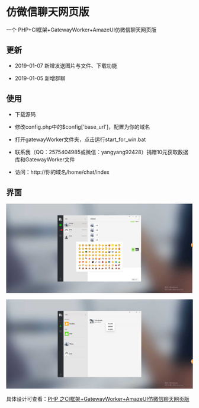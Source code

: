 # 仿微信聊天网页版
一个 PHP+CI框架+GatewayWorker+AmazeUI仿微信聊天网页版

## 更新

- 2019-01-07 新增发送图片与文件、下载功能

- 2019-01-05 新增群聊

## 使用

- 下载源码

- 修改config.php中的$config['base_url']，配置为你的域名

- 打开gatewayWorker文件夹，点击运行start_for_win.bat

- 联系我（QQ：2575404985或微信：yangyang92428）捐赠10元获取数据库和GatewayWorker文件

- 访问：http://你的域名/home/chat/index

## 界面

![图一](screenshot/1.png)

![图二](screenshot/2.png)

具体设计可查看：[PHP 之CI框架+GatewayWorker+AmazeUI仿微信聊天网页版](https://www.cnblogs.com/yang-2018/p/12083294.html)
